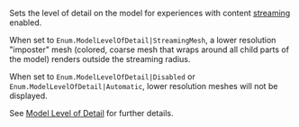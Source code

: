 Sets the level of detail on the model for experiences with content
[streaming](https://create.roblox.com/docs/workspace/streaming) enabled.

When set to `Enum.ModelLevelOfDetail|StreamingMesh`, a lower resolution
"imposter" mesh (colored, coarse mesh that wraps around all child parts of
the model) renders outside the streaming radius.

When set to `Enum.ModelLevelOfDetail|Disabled` or
`Enum.ModelLevelOfDetail|Automatic`, lower resolution meshes will not be
displayed.

See
[Model Level of Detail](https://create.roblox.com/docs/workspace/streaming#model-level-of-detail)
for further details.